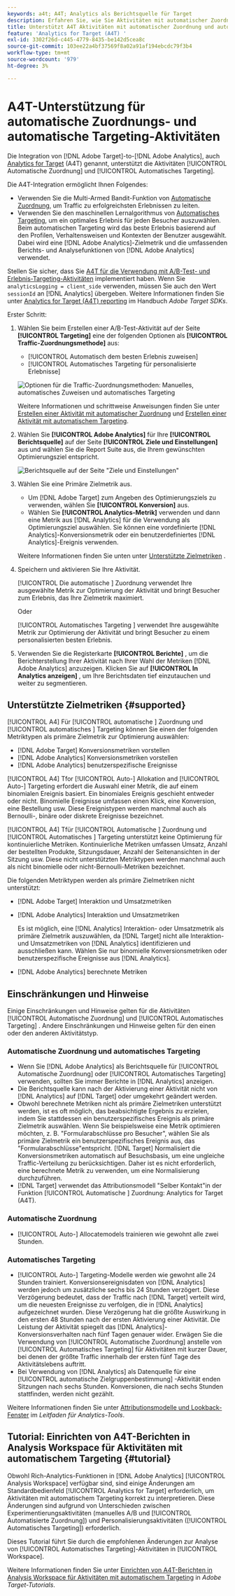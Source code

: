 ```yaml
---
keywords: a4t; A4T; Analytics als Berichtsquelle für Target
description: Erfahren Sie, wie Sie Aktivitäten mit automatischer Zuordnung und automatischem Targeting in Adobe [!DNL Target] erstellen, die Analytics als Berichtsquelle verwenden (A4T).
title: Unterstützt A4T Aktivitäten mit automatischer Zuordnung und automatischem Targeting?
feature: 'Analytics for Target (A4T) '
exl-id: 3302f26d-c445-4779-8435-be142d5cea8c
source-git-commit: 103ee22a4bf37569f8a02a91af194ebcdc79f3b4
workflow-type: tm+mt
source-wordcount: '979'
ht-degree: 3%

---
```


# A4T-Unterstützung für automatische Zuordnungs- und automatische Targeting-Aktivitäten

Die Integration von [!DNL Adobe Target]-to-[!DNL Adobe Analytics], auch [Analytics for Target](/help/c-integrating-target-with-mac/a4t/a4t.md) (A4T) genannt, unterstützt die Aktivitäten [!UICONTROL Automatische Zuordnung] und [!UICONTROL Automatisches Targeting].

Die A4T-Integration ermöglicht Ihnen Folgendes:

* Verwenden Sie die Multi-Armed Bandit-Funktion von [Automatische Zuordnung](/help/c-activities/automated-traffic-allocation/automated-traffic-allocation.md), um Traffic zu erfolgreichsten Erlebnissen zu leiten.
* Verwenden Sie den maschinellen Lernalgorithmus von [Automatisches Targeting](/help/c-activities/auto-target/auto-target-to-optimize.md), um ein optimales Erlebnis für jeden Besucher auszuwählen. Beim automatischen Targeting wird das beste Erlebnis basierend auf den Profilen, Verhaltensweisen und Kontexten der Benutzer ausgewählt. Dabei wird eine [!DNL Adobe Analytics]-Zielmetrik und die umfassenden Berichts- und Analysefunktionen von [!DNL Adobe Analytics] verwendet.

Stellen Sie sicher, dass Sie [A4T für die Verwendung mit A/B-Test- und Erlebnis-Targeting-Aktivitäten](/help/c-integrating-target-with-mac/a4t/a4timplementation.md) implementiert haben. Wenn Sie `analyticsLogging = client_side` verwenden, müssen Sie auch den Wert `sessionId` an [!DNL Analytics] übergeben. Weitere Informationen finden Sie unter [Analytics for Target (A4T) reporting](https://adobetarget-sdks.gitbook.io/docs/integration-with-experience-cloud/analytics-for-target-a4t-reporting) im Handbuch *Adobe Target SDKs*.

Erster Schritt:

1. Wählen Sie beim Erstellen einer A/B-Test-Aktivität auf der Seite **[!UICONTROL Targeting]** eine der folgenden Optionen als **[!UICONTROL Traffic-Zuordnungsmethode]** aus:

   * [!UICONTROL Automatisch dem besten Erlebnis zuweisen]
   * [!UICONTROL Automatisches Targeting für personalisierte Erlebnisse]

   ![Optionen für die Traffic-Zuordnungsmethoden: Manuelles, automatisches Zuweisen und automatisches Targeting](/help/c-integrating-target-with-mac/a4t/assets/traffic-allocation-methods.png)

   Weitere Informationen und schrittweise Anweisungen finden Sie unter [Erstellen einer Aktivität mit automatischer Zuordnung](/help/c-activities/automated-traffic-allocation/create-auto-allocate-activity.md) und [Erstellen einer Aktivität mit automatischem Targeting](/help/c-activities/auto-target/create-auto-target.md).

1. Wählen Sie **[!UICONTROL Adobe Analytics]** für Ihre **[!UICONTROL Berichtsquelle]** auf der Seite **[!UICONTROL Ziele und Einstellungen]** aus und wählen Sie die Report Suite aus, die Ihrem gewünschten Optimierungsziel entspricht.

   ![Berichtsquelle auf der Seite &quot;Ziele und Einstellungen&quot;](/help/c-integrating-target-with-mac/a4t/assets/a4t-select.png)

1. Wählen Sie eine Primäre Zielmetrik aus.

   * Um [!DNL Adobe Target] zum Angeben des Optimierungsziels zu verwenden, wählen Sie **[!UICONTROL Konversion]** aus.
   * Wählen Sie **[!UICONTROL Analytics-Metrik]** verwenden und dann eine Metrik aus [!DNL Analytics] für die Verwendung als Optimierungsziel auswählen. Sie können eine vordefinierte [!DNL Analytics]-Konversionsmetrik oder ein benutzerdefiniertes [!DNL Analytics]-Ereignis verwenden.

   Weitere Informationen finden Sie unten unter [Unterstützte Zielmetriken](#supported) .

1. Speichern und aktivieren Sie Ihre Aktivität.

   [!UICONTROL Die automatische ] Zuordnung verwendet Ihre ausgewählte Metrik zur Optimierung der Aktivität und bringt Besucher zum Erlebnis, das Ihre Zielmetrik maximiert.

   Oder

   [!UICONTROL Automatisches Targeting ] verwendet Ihre ausgewählte Metrik zur Optimierung der Aktivität und bringt Besucher zu einem personalisierten besten Erlebnis.

1. Verwenden Sie die Registerkarte **[!UICONTROL Berichte]** , um die Berichterstellung Ihrer Aktivität nach Ihrer Wahl der Metriken [!DNL Adobe Analytics] anzuzeigen. Klicken Sie auf **[!UICONTROL In Analytics anzeigen]** , um Ihre Berichtsdaten tief einzutauchen und weiter zu segmentieren.

## Unterstützte Zielmetriken {#supported}

[!UICONTROL A4] Für  [!UICONTROL automatische ] Zuordnung und  [!UICONTROL automatisches ] Targeting können Sie einen der folgenden Metriktypen als primäre Zielmetrik zur Optimierung auswählen:

* [!DNL Adobe Target] Konversionsmetriken vorstellen
* [!DNL Adobe Analytics] Konversionsmetriken vorstellen
* [!DNL Adobe Analytics] benutzerspezifische Ereignisse

[!UICONTROL A4] Tfor  [!UICONTROL Auto-] Allokation and  [!UICONTROL Auto-] Targeting erfordert die Auswahl einer Metrik, die auf einem binomialen Ereignis basiert. Ein binomiales Ereignis geschieht entweder oder nicht. Binomielle Ereignisse umfassen einen Klick, eine Konversion, eine Bestellung usw. Diese Ereignistypen werden manchmal auch als Bernoulli-, binäre oder diskrete Ereignisse bezeichnet.

[!UICONTROL A4] Tfür  [!UICONTROL Automatische ] Zuordnung und  [!UICONTROL Automatisches ] Targeting unterstützt keine Optimierung für kontinuierliche Metriken. Kontinuierliche Metriken umfassen Umsatz, Anzahl der bestellten Produkte, Sitzungsdauer, Anzahl der Seitenansichten in der Sitzung usw. Diese nicht unterstützten Metriktypen werden manchmal auch als nicht binomielle oder nicht-Bernoulli-Metriken bezeichnet.

Die folgenden Metriktypen werden als primäre Zielmetriken nicht unterstützt:

* [!DNL Adobe Target] Interaktion und Umsatzmetriken
* [!DNL Adobe Analytics] Interaktion und Umsatzmetriken

   Es ist möglich, eine [!DNL Analytics] Interaktion- oder Umsatzmetrik als primäre Zielmetrik auszuwählen, da [!DNL Target] nicht alle Interaktion- und Umsatzmetriken von [!DNL Analytics] identifizieren und ausschließen kann. Wählen Sie nur binomielle Konversionsmetriken oder benutzerspezifische Ereignisse aus [!DNL Analytics].

* [!DNL Adobe Analytics] berechnete Metriken

## Einschränkungen und Hinweise

Einige Einschränkungen und Hinweise gelten für die Aktivitäten [!UICONTROL Automatische Zuordnung] und [!UICONTROL Automatisches Targeting] . Andere Einschränkungen und Hinweise gelten für den einen oder den anderen Aktivitätstyp.

### Automatische Zuordnung und automatisches Targeting

* Wenn Sie [!DNL Adobe Analytics] als Berichtsquelle für [!UICONTROL Automatische Zuordnung] oder [!UICONTROL Automatisches Targeting] verwenden, sollten Sie immer Berichte in [!DNL Analytics] anzeigen.
* Die Berichtsquelle kann nach der Aktivierung einer Aktivität nicht von [!DNL Analytics] auf [!DNL Target] oder umgekehrt geändert werden.
* Obwohl berechnete Metriken nicht als primäre Zielmetriken unterstützt werden, ist es oft möglich, das beabsichtigte Ergebnis zu erzielen, indem Sie stattdessen ein benutzerspezifisches Ereignis als primäre Zielmetrik auswählen. Wenn Sie beispielsweise eine Metrik optimieren möchten, z. B. &quot;Formularabschlüsse pro Besucher&quot;, wählen Sie als primäre Zielmetrik ein benutzerspezifisches Ereignis aus, das &quot;Formularabschlüsse&quot;entspricht. [!DNL Target] Normalisiert die Konversionsmetriken automatisch auf Besuchsbasis, um eine ungleiche Traffic-Verteilung zu berücksichtigen. Daher ist es nicht erforderlich, eine berechnete Metrik zu verwenden, um eine Normalisierung durchzuführen.
* [!DNL Target] verwendet das Attributionsmodell &quot;Selber Kontakt&quot;in der Funktion  [!UICONTROL Automatische ] Zuordnung: Analytics for Target (A4T).

### Automatische Zuordnung

* [!UICONTROL Auto-] Allocatemodels trainieren wie gewohnt alle zwei Stunden.

### Automatisches Targeting

* [!UICONTROL Auto-] Targeting-Modelle werden wie gewohnt alle 24 Stunden trainiert. Konversionsereignisdaten von [!DNL Analytics] werden jedoch um zusätzliche sechs bis 24 Stunden verzögert. Diese Verzögerung bedeutet, dass der Traffic nach [!DNL Target] verteilt wird, um die neuesten Ereignisse zu verfolgen, die in [!DNL Analytics] aufgezeichnet wurden. Diese Verzögerung hat die größte Auswirkung in den ersten 48 Stunden nach der ersten Aktivierung einer Aktivität. Die Leistung der Aktivität spiegelt das [!DNL Analytics]-Konversionsverhalten nach fünf Tagen genauer wider. Erwägen Sie die Verwendung von [!UICONTROL Automatische Zuordnung] anstelle von [!UICONTROL Automatisches Targeting] für Aktivitäten mit kurzer Dauer, bei denen der größte Traffic innerhalb der ersten fünf Tage des Aktivitätslebens auftritt.
* Bei Verwendung von [!DNL Analytics] als Datenquelle für eine [!UICONTROL automatische Zielgruppenbestimmung] -Aktivität enden Sitzungen nach sechs Stunden. Konversionen, die nach sechs Stunden stattfinden, werden nicht gezählt.

Weitere Informationen finden Sie unter [Attributionsmodelle und Lookback-Fenster](https://experienceleague.adobe.com/docs/analytics/analyze/analysis-workspace/attribution/models.html) im *Leitfaden für Analytics-Tools*.

## Tutorial: Einrichten von A4T-Berichten in Analysis Workspace für Aktivitäten mit automatischem Targeting {#tutorial}

Obwohl Rich-Analytics-Funktionen in [!DNL Adobe Analytics] [!UICONTROL Analysis Workspace] verfügbar sind, sind einige Änderungen am Standardbedienfeld [!UICONTROL Analytics for Target] erforderlich, um Aktivitäten mit automatischem Targeting korrekt zu interpretieren. Diese Änderungen sind aufgrund von Unterschieden zwischen Experimentierungsaktivitäten (manuelles A/B und [!UICONTROL Automatisierte Zuordnung]) und Personalisierungsaktivitäten ([!UICONTROL Automatisches Targeting]) erforderlich.

Dieses Tutorial führt Sie durch die empfohlenen Änderungen zur Analyse von [!UICONTROL Automatisches Targeting]-Aktivitäten in [!UICONTROL Workspace].

Weitere Informationen finden Sie unter [Einrichten von A4T-Berichten in Analysis Workspace für Aktivitäten mit automatischem Targeting](https://experienceleague.adobe.com/docs/target-learn/tutorials/integrations/set-up-a4t-reports-in-analysis-workspace-for-auto-target-activities.html) in *Adobe Target-Tutorials*.
